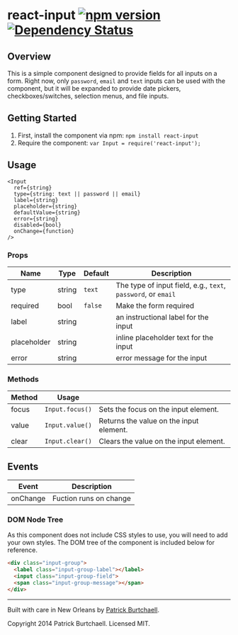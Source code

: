 # react-input [![npm version](https://badge.fury.io/js/react-input.svg)](http://badge.fury.io/js/react-input) [![Dependency Status](https://david-dm.org/pburtchaell/react-classes.svg)](https://david-dm.org/pburtchaell/react-input)

## Overview

This is a simple component designed to provide fields for all inputs on a form. Right now, only `password`, `email` and `text` inputs can be used with the component, but it will be expanded to provide date pickers, checkboxes/switches, selection menus, and file inputs.

## Getting Started

1. First, install the component via npm: `npm install react-input`
2. Require the component: `var Input = require('react-input');`

## Usage

```
<Input
  ref={string}
  type={string: text || password || email}
  label={string}
  placeholder={string}
  defaultValue={string}
  error={string}
  disabled={bool}
  onChange={function}
/>
```

### Props

| Name          | Type    | Default   | Description                                                     |
|-------------  |-------- |---------  |---------------------------------------------------------------  |
| type          | string  | `text`    | The type of input field, e.g., `text`, `password`, or `email`   |
| required      | bool    | `false`   | Make the form required                                          |
| label         | string  |           | an instructional label for the input                            |
| placeholder   | string  |           | inline placeholder text for the input                           |
| error         | string  |           | error message for the input                                     |

### Methods

| Method  | Usage             |                                           |
|-------- |-----------------  |-----------------------------------------  |
| focus   | `Input.focus()`   | Sets the focus on the input element.      |
| value   | `Input.value()`   | Returns the value on the input element.   |
| clear   | `Input.clear()`   | Clears the value on the input element.    |

## Events

| Event     | Description                               |
|---------  |-----------------------------------------  |
| onChange  | Fuction runs on change                    |

### DOM Node Tree

As this component does not include CSS styles to use, you will need to add your own styles. The DOM tree of the component is included below for reference.

```html
<div class="input-group">
  <label class="input-group-label"></label>
  <input class="input-group-field">
  <span class="input-group-message"></span>
</div>
```

---
Built with care in New Orleans by [Patrick Burtchaell](http://twitter.com/pburtchaell).

Copyright 2014 Patrick Burtchaell. Licensed MIT.
